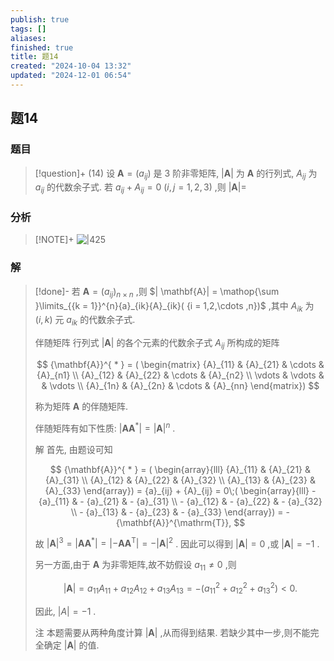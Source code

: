 ```yaml
---
publish: true
tags: []
aliases: 
finished: true
title: 题14
created: "2024-10-04 13:32"
updated: "2024-12-01 06:54"
---
```

## 题14
### 题目
> [!question]+
> (14) 设 $\mathbf{A} = ( {a}_{ij})$ 是 3 阶非零矩阵, $| \mathbf{A}|$ 为 $\mathbf{A}$ 的行列式, ${A}_{ij}$ 为 ${a}_{ij}$ 的代数余子式. 若 ${a}_{ij} + {A}_{ij} = 0$ $( {i,j = 1,2,3})$ ,则 $| \mathbf{A}|  =$
### 分析
> [!NOTE]+
> ![|425](https://img.hwenyi.live/202411092223464.webp)
### 解
> [!done]-
> 若 $\mathbf{A} = {( {a}_{ij}) }_{n \times  n}$ ,则 $| \mathbf{A}|  = \mathop{\sum }\limits_{{k = 1}}^{n}{a}_{ik}{A}_{ik}( {i = 1,2,\cdots ,n})$ ,其中 ${A}_{ik}$ 为 $( {i,k})$ 元 ${a}_{ik}$ 的代数余子式.
> 
> 伴随矩阵 行列式 $| \mathbf{A}|$ 的各个元素的代数余子式 ${A}_{ij}$ 所构成的矩阵
> 
> $$
> {\mathbf{A}}^{ * } = ( \begin{matrix} {A}_{11} & {A}_{21} & \cdots & {A}_{n1} \\  {A}_{12} & {A}_{22} & \cdots & {A}_{n2} \\  \vdots & \vdots & & \vdots \\  {A}_{1n} & {A}_{2n} & \cdots & {A}_{nn} \end{matrix})
> $$
> 
> 称为矩阵 $\mathbf{A}$ 的伴随矩阵.
> 
> 伴随矩阵有如下性质: $| {\mathbf{A}{\mathbf{A}}^{ * }}|  = {| \mathbf{A}| }^{n}$ .
> 
> 解 首先, 由题设可知
> 
> $$
> {\mathbf{A}}^{ * } = ( \begin{array}{lll} {A}_{11} & {A}_{21} & {A}_{31} \\  {A}_{12} & {A}_{22} & {A}_{32} \\  {A}_{13} & {A}_{23} & {A}_{33} \end{array})  = {a}_{ij} + {A}_{ij} = 0\;( \begin{array}{lll}  - {a}_{11} &  - {a}_{21} &  - {a}_{31} \\   - {a}_{12} &  - {a}_{22} &  - {a}_{32} \\   - {a}_{13} &  - {a}_{23} &  - {a}_{33} \end{array})  =  - {\mathbf{A}}^{\mathrm{T}},
> $$
> 
> 故 ${| \mathbf{A}| }^{3} = | {\mathbf{A}{\mathbf{A}}^{ * }}|  = | {-\mathbf{A}{\mathbf{A}}^{\mathrm{T}}}|  =  - {| \mathbf{A}| }^{2}$ . 因此可以得到 $| \mathbf{A}|  = 0$ ,或 $| \mathbf{A}|  =  - 1$ .
> 
> 另一方面,由于 $\mathbf{A}$ 为非零矩阵,故不妨假设 ${a}_{11} \neq  0$ ,则
> 
> $$
> | \mathbf{A}|  = {a}_{11}{A}_{11} + {a}_{12}{A}_{12} + {a}_{13}{A}_{13} =  - ( {{a}_{11}^{2} + {a}_{12}^{2} + {a}_{13}^{2}})  < 0.
> $$
> 
> 因此, $| A|  =  - 1$ .
> 
> 注 本题需要从两种角度计算 $| \mathbf{A}|$ ,从而得到结果. 若缺少其中一步,则不能完全确定 $| \mathbf{A}|$ 的值.